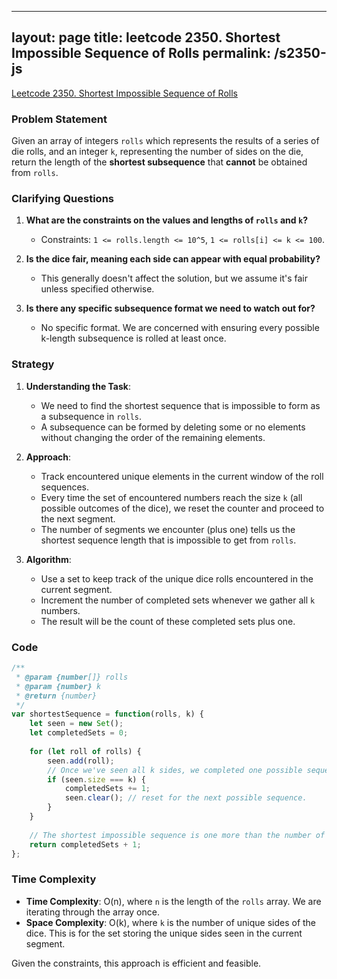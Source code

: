 
---
layout: page
title: leetcode 2350. Shortest Impossible Sequence of Rolls
permalink: /s2350-js
---
[Leetcode 2350. Shortest Impossible Sequence of Rolls](https://algoadvance.github.io/algoadvance/l2350)
### Problem Statement

Given an array of integers `rolls` which represents the results of a series of die rolls, and an integer `k`, representing the number of sides on the die, return the length of the **shortest subsequence** that **cannot** be obtained from `rolls`.

### Clarifying Questions
1. **What are the constraints on the values and lengths of `rolls` and `k`?**
   - Constraints: `1 <= rolls.length <= 10^5`, `1 <= rolls[i] <= k <= 100`.

2. **Is the dice fair, meaning each side can appear with equal probability?**
   - This generally doesn't affect the solution, but we assume it's fair unless specified otherwise.

3. **Is there any specific subsequence format we need to watch out for?**
   - No specific format. We are concerned with ensuring every possible k-length subsequence is rolled at least once.

### Strategy

1. **Understanding the Task**:
   - We need to find the shortest sequence that is impossible to form as a subsequence in `rolls`.
   - A subsequence can be formed by deleting some or no elements without changing the order of the remaining elements.

2. **Approach**:
   - Track encountered unique elements in the current window of the roll sequences.
   - Every time the set of encountered numbers reach the size `k` (all possible outcomes of the dice), we reset the counter and proceed to the next segment.
   - The number of segments we encounter (plus one) tells us the shortest sequence length that is impossible to get from `rolls`.

3. **Algorithm**:
   - Use a set to keep track of the unique dice rolls encountered in the current segment.
   - Increment the number of completed sets whenever we gather all `k` numbers.
   - The result will be the count of these completed sets plus one.

### Code

```javascript
/**
 * @param {number[]} rolls
 * @param {number} k
 * @return {number}
 */
var shortestSequence = function(rolls, k) {
    let seen = new Set();
    let completedSets = 0;
    
    for (let roll of rolls) {
        seen.add(roll);
        // Once we've seen all k sides, we completed one possible sequence.
        if (seen.size === k) {
            completedSets += 1;
            seen.clear(); // reset for the next possible sequence.
        }
    }
    
    // The shortest impossible sequence is one more than the number of completed sets.
    return completedSets + 1;
};
```

### Time Complexity

- **Time Complexity**: O(n), where `n` is the length of the `rolls` array. We are iterating through the array once.
- **Space Complexity**: O(k), where `k` is the number of unique sides of the dice. This is for the set storing the unique sides seen in the current segment.

Given the constraints, this approach is efficient and feasible.